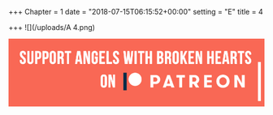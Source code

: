 +++
Chapter = 1
date = "2018-07-15T06:15:52+00:00"
setting = "E"
title = 4

+++
![](/uploads/A 4.png)

[![Support Angels with Broken Hearts on Patreon](/uploads/patreon-banner.jpg "Support Angels with Broken Hearts on Patreon")](https://www.patreon.com/mbsaunders/ "Support Angels with Broken Hearts on Patreon")